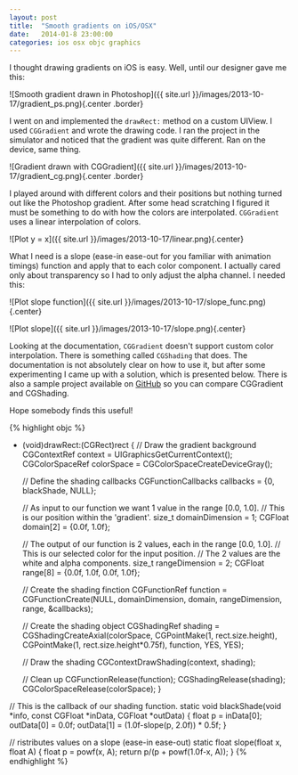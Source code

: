 ```yaml
---
layout: post
title:  "Smooth gradients on iOS/OSX"
date:   2014-01-8 23:00:00
categories: ios osx objc graphics
---
```


I thought drawing gradients on iOS is easy. Well, until our designer gave me this:

![Smooth gradient drawn in Photoshop]({{ site.url }}/images/2013-10-17/gradient_ps.png){.center .border}

I went on and implemented the `drawRect:` method on a custom UIView. I used `CGGradient` and wrote the drawing code. I ran the project in the simulator and noticed that the gradient was quite different. Ran on the device, same thing.

![Gradient drawn with CGGradient]({{ site.url }}/images/2013-10-17/gradient_cg.png){.center .border}

I played around with different colors and their positions but nothing turned out like the Photoshop gradient. After some head scratching I figured it must be something to do with how the colors are interpolated. `CGGradient` uses a linear interpolation of colors.

![Plot y = x]({{ site.url }}/images/2013-10-17/linear.png){.center}

What I need is a slope (ease-in ease-out for you familiar with animation timings) function and apply that to each color component. I actually cared only about transparency so I had to only adjust the alpha channel.
I needed this:

![Plot slope function]({{ site.url }}/images/2013-10-17/slope_func.png){.center}

![Plot slope]({{ site.url }}/images/2013-10-17/slope.png){.center}

Looking at the documentation, `CGGradient` doesn't support custom color interpolation. There is something called `CGShading` that does. The documentation is not absolutely clear on how to use it, but after some experimenting I came up with a solution, which is presented below. There is also a sample project available on [GitHub](https://github.com/jernejstrasner/Smooth-Gradient) so you can compare CGGradient and CGShading.

Hope somebody finds this useful!

{% highlight objc %}
- (void)drawRect:(CGRect)rect
{
	// Draw the gradient background
	CGContextRef context = UIGraphicsGetCurrentContext();
	CGColorSpaceRef colorSpace = CGColorSpaceCreateDeviceGray();

	// Define the shading callbacks
	CGFunctionCallbacks callbacks = {0, blackShade, NULL};

	// As input to our function we want 1 value in the range [0.0, 1.0].
	// This is our position within the 'gradient'.
	size_t domainDimension = 1;
	CGFloat domain[2] = {0.0f, 1.0f};

	// The output of our function is 2 values, each in the range [0.0, 1.0].
	// This is our selected color for the input position.
	// The 2 values are the white and alpha components.
	size_t rangeDimension = 2;
	CGFloat range[8] = {0.0f, 1.0f, 0.0f, 1.0f};

	// Create the shading finction
	CGFunctionRef function = CGFunctionCreate(NULL, domainDimension, domain, rangeDimension, range, &callbacks);

	// Create the shading object
	CGShadingRef shading = CGShadingCreateAxial(colorSpace, CGPointMake(1, rect.size.height), CGPointMake(1, rect.size.height*0.75f), function, YES, YES);

	// Draw the shading
	CGContextDrawShading(context, shading);

	// Clean up
	CGFunctionRelease(function);
	CGShadingRelease(shading);
	CGColorSpaceRelease(colorSpace);
}

// This is the callback of our shading function.
static void blackShade(void *info, const CGFloat *inData, CGFloat *outData)
{
	float p = inData[0];
	outData[0] = 0.0f;
	outData[1] = (1.0f-slope(p, 2.0f)) * 0.5f;
}

// ristributes values on a slope (ease-in ease-out)
static float slope(float x, float A)
{
	float p = powf(x, A);
	return p/(p + powf(1.0f-x, A));
}
{% endhighlight %}